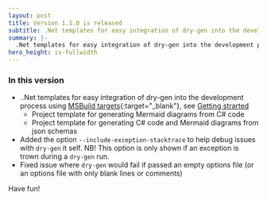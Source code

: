 ```yaml
---
layout: post
title: Version 1.1.0 is released
subtitle: .Net templates for easy integration of dry-gen into the development process
summary: |-
  .Net templates for easy integration of dry-gen into the development process
hero_height: is-fullwidth
---
```


### In this version

- ..Net templates for easy integration of dry-gen into the development process using [MSBuild targets](https://learn.microsoft.com/en-us/visualstudio/msbuild/msbuild-targets){:target="\_blank"}, see [Getting strarted](/#developmentprocessintegration)
  - Project template for generating Mermaid diagrams from C# code
  - Project template for generating C# code and Mermaid diagrams from json schemas
- Added the option `--include-exception-stacktrace` to help debug issues with `dry-gen` it self. NB! This option is only shown if an exception is trown during a `dry-gen` run.
- Fixed issue where `dry-gen` would fail if passed an empty options file (or an options file with only blank lines or comments)

Have fun!

